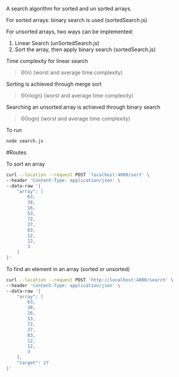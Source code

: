 A search algorithm for sorted and un sorted arrays.

For sorted arrays: binary search is used (sortedSearch.js)

For unsorted arrays, two ways can be implemented:
1. Linear Search (unSortedSearch.js)
2. Sort the array, then apply binary search (sortedSearch.js)

Time complexity for linear search
> Θ(n) (worst and average time complexity)

Sorting is achieved through merge sort
> Θ(nlogn) (worst and average time complexity)

Searching an unsorted array is achieved through binary search
> Θ(logn) (worst and average time complexity)

To run
```sh
node search.js
```

#Routes

To sort an array
```sh
curl --location --request POST 'localhost:4000/sort' \
--header 'Content-Type: application/json' \
--data-raw '{
	"array": [
        63,
        38,
        16,
        53,
        72,
        27,
        83,
        12,
        12,
        3
    ]
}'
```

To find an element in an array (sorted or unsorted)
```sh
curl --location --request POST 'http://localhost:4000/search' \
--header 'Content-Type: application/json' \
--data-raw '{
	"array": [
        63,
        38,
        16,
        53,
        72,
        27,
        83,
        12,
        12,
        3
    ],
	"target": 27
}'
```